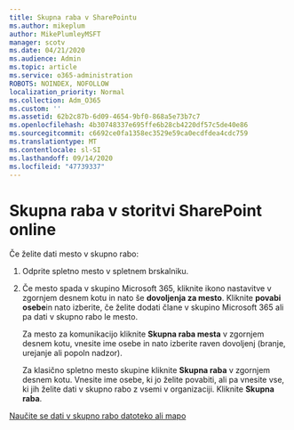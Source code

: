 ```yaml
---
title: Skupna raba v SharePointu
ms.author: mikeplum
author: MikePlumleyMSFT
manager: scotv
ms.date: 04/21/2020
ms.audience: Admin
ms.topic: article
ms.service: o365-administration
ROBOTS: NOINDEX, NOFOLLOW
localization_priority: Normal
ms.collection: Adm_O365
ms.custom: ''
ms.assetid: 62b2c87b-6d09-4654-9bf0-868a5e73b7c7
ms.openlocfilehash: 4b30748337e695ffe6b28cb4220df57c5de40e86
ms.sourcegitcommit: c6692ce0fa1358ec3529e59ca0ecdfdea4cdc759
ms.translationtype: MT
ms.contentlocale: sl-SI
ms.lasthandoff: 09/14/2020
ms.locfileid: "47739337"
---
```

# <a name="how-to-share-in-sharepoint-online"></a>Skupna raba v storitvi SharePoint online

Če želite dati mesto v skupno rabo:
  
1. Odprite spletno mesto v spletnem brskalniku.
    
2. Če mesto spada v skupino Microsoft 365, kliknite ikono nastavitve v zgornjem desnem kotu in nato še **dovoljenja za mesto**. Kliknite **povabi osebe**in nato izberite, če želite dodati člane v skupino Microsoft 365 ali pa dati v skupno rabo le mesto. 
    
    Za mesto za komunikacijo kliknite **Skupna raba mesta** v zgornjem desnem kotu, vnesite ime osebe in nato izberite raven dovoljenj (branje, urejanje ali popoln nadzor). 
    
    Za klasično spletno mesto skupine kliknite **Skupna raba** v zgornjem desnem kotu. Vnesite ime osebe, ki jo želite povabiti, ali pa vnesite vse, ki jih želite dati v skupno rabo z vsemi v organizaciji. Kliknite **Skupna raba**.
    
[Naučite se dati v skupno rabo datoteko ali mapo](https://go.microsoft.com/fwlink/?linkid=511430)
  

